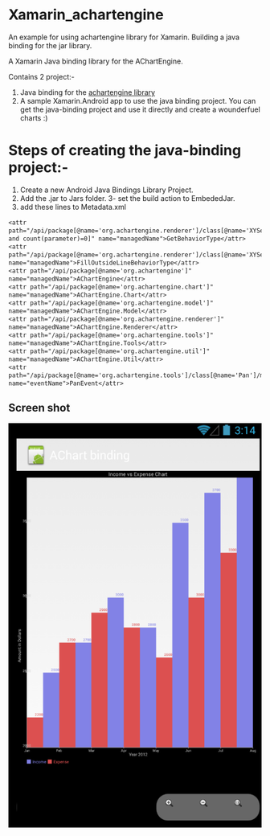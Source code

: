 Xamarin_achartengine
====================

An example for using achartengine library for Xamarin. Building a java binding for the jar library.

A Xamarin Java binding library for the AChartEngine.

Contains 2 project:-

1. Java binding for the [achartengine library](https://code.google.com/p/achartengine/ "achartengine")
2. A sample Xamarin.Android app to use the java binding project.
You can get the java-binding project and use it directly and create a wounderfuel charts :)

Steps of creating the java-binding project:-
====================

1. Create a new Android Java Bindings Library Project.
2. Add the .jar to Jars folder. 3- set the build action to EmbededJar.
3. add these lines to Metadata.xml
```
<attr path="/api/package[@name='org.achartengine.renderer']/class[@name='XYSeriesRenderer.FillOutsideLine']/method[@name='getType' and count(parameter)=0]" name="managedName">GetBehaviorType</attr>
<attr path="/api/package[@name='org.achartengine.renderer']/class[@name='XYSeriesRenderer.FillOutsideLine.Type']" name="managedName">FillOutsideLineBehaviorType</attr>
<attr path="/api/package[@name='org.achartengine']" name="managedName">AChartEngine</attr>
<attr path="/api/package[@name='org.achartengine.chart']" name="managedName">AChartEngine.Chart</attr>
<attr path="/api/package[@name='org.achartengine.model']" name="managedName">AChartEngine.Model</attr>
<attr path="/api/package[@name='org.achartengine.renderer']" name="managedName">AChartEngine.Renderer</attr>
<attr path="/api/package[@name='org.achartengine.tools']" name="managedName">AChartEngine.Tools</attr>
<attr path="/api/package[@name='org.achartengine.util']" name="managedName">AChartEngine.Util</attr>
<attr path="/api/package[@name='org.achartengine.tools']/class[@name='Pan']/method[@name='addPanListener']" name="eventName">PanEvent</attr>
```

Screen shot
--------
![alt text](/images/chartengine.PNG "screenshot")
